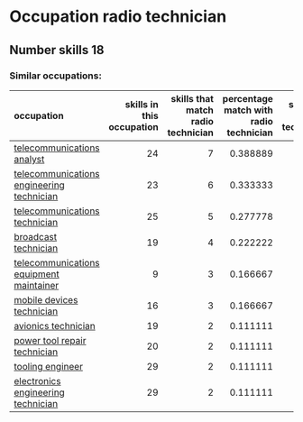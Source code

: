 # Occupation radio technician
## Number skills 18
### Similar occupations:
| occupation                                                                                |   skills in this occupation |   skills that match radio technician |   percentage match with radio technician |   skills not in radio technician |
|:------------------------------------------------------------------------------------------|----------------------------:|-------------------------------------:|-----------------------------------------:|---------------------------------:|
| [telecommunications analyst](telecommunications_analyst.md)                               |                          24 |                                    7 |                                 0.388889 |                               17 |
| [telecommunications engineering technician](telecommunications_engineering_technician.md) |                          23 |                                    6 |                                 0.333333 |                               17 |
| [telecommunications technician](telecommunications_technician.md)                         |                          25 |                                    5 |                                 0.277778 |                               20 |
| [broadcast technician](broadcast_technician.md)                                           |                          19 |                                    4 |                                 0.222222 |                               15 |
| [telecommunications equipment maintainer](telecommunications_equipment_maintainer.md)     |                           9 |                                    3 |                                 0.166667 |                                6 |
| [mobile devices technician](mobile_devices_technician.md)                                 |                          16 |                                    3 |                                 0.166667 |                               13 |
| [avionics technician](avionics_technician.md)                                             |                          19 |                                    2 |                                 0.111111 |                               17 |
| [power tool repair technician](power_tool_repair_technician.md)                           |                          20 |                                    2 |                                 0.111111 |                               18 |
| [tooling engineer](tooling_engineer.md)                                                   |                          29 |                                    2 |                                 0.111111 |                               27 |
| [electronics engineering technician](electronics_engineering_technician.md)               |                          29 |                                    2 |                                 0.111111 |                               27 |
